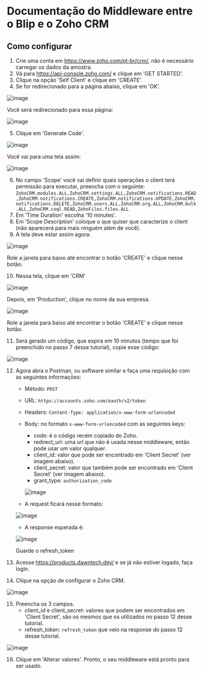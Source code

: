 # Documentação do Middleware entre o Blip e o Zoho CRM
## Como configurar

1. Crie uma conta em https://www.zoho.com/pt-br/crm/, não é necessário carregar os dados da amostra.
2. Vá para https://api-console.zoho.com/ e clique em 'GET STARTED'.
3. Clique na opção 'Self Client' e clique em 'CREATE'.
4. Se for redirecionado para a página abaixo, clique em 'OK'.

![image](./images/tela_confirmation_self_client.png)

Você será redirecionado para essa página:

![image](./images/tela_client_id_secret.png)

5. Clique em 'Generate Code'.

![image](./images/tela_go_to_generate_code.png)

Você vai para uma tela assim:

![image](./images/tela_clean_generate_code.png)

6. No campo 'Scope' você vai definir quais operações o client terá permissão para executar, preencha com o seguinte:
`ZohoCRM.modules.ALL,ZohoCRM.settings.ALL,ZohoCRM.notifications.READ,ZohoCRM.notifications.CREATE,ZohoCRM.notifications.UPDATE,ZohoCRM.notifications.DELETE,ZohoCRM.users.ALL,ZohoCRM.org.ALL,ZohoCRM.bulk.ALL,ZohoCRM.coql.READ,ZohoFiles.files.ALL `
7. Em 'Time Duration' escolha '10 minutes'.
8. Em 'Scope Description' coloque o que quiser que caracterize o client (não aparecerá para mais ninguém além de você).
9. A tela deve estar assim agora:

![image](./images/tela_generate_code.png)

Role a janela para baixo até encontrar o botão 'CREATE' e clique nesse botão.

10. Nessa tela, clique em 'CRM'

![image](./images/tela_clicar_crm.png)

Depois, em 'Production', clique no nome da sua empresa.

![image](./images//tela_clicar_crm_2.png)

Role a janela para baixo até encontrar o botão 'CREATE' e clique nesse botão.

11. Será gerado um código, que expira em 10 minutos (tempo que foi preenchido no passo 7 desse tutorial), copie esse código:

![image](./images/tela_generated_code.png)

12. Agora abra o Postman, ou software similar e faça uma requisição com as seguintes informações:
    - Método: `POST`
    - URL: `https://accounts.zoho.com/oauth/v2/token`
    - Headers: `Content-Type: application/x-www-form-urlencoded`
    - Body: no formato `x-www-form-urlencoded` com as seguintes keys:
        * code: é o código recém copiado do Zoho.
        * redirect_url: uma url que não é usada nesse middleware, então pode usar um valor qualquer.
        * client_id: valor que pode ser encontrado em 'Client Secret' (ver imagem abaixo).
        * client_secret: valor que também pode ser encontrado em 'Client Secret' (ver imagem abaixo).
        * grant_type: `authorization_code`

        ![image](./images/tela_client_secret_highlighted.png)

    * A request ficará nesse formato:
    
    ![image](./images/tela_get_refresh_token_request.png)
    
    * A response esperada é:
    
    ![image](./images/tela_get_refresh_token_response.png)

    Guarde o refresh_token

13. Acesse https://products.dawntech.dev/ e se já não estiver logado, faça login.
14. Clique na opção de configurar o Zoho CRM.

![image](./images/tela_products_dawntech.png)

15. Preencha os 3 campos.
     - client_id e client_secret: valores que podem ser encontrados em 'Client Secret', são os mesmos que os utilizados no passo 12 desse tutorial.
     - refresh_token: `refresh_token` que veio na response do passo 12 desse tutorial.

![image](./images/tela_settings.png)

16. Clique em 'Alterar valores'. Pronto, o seu middleware está pronto para ser usado.
